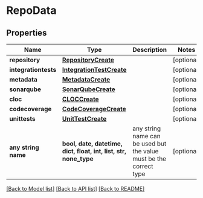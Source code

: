 # RepoData


## Properties
Name | Type | Description | Notes
------------ | ------------- | ------------- | -------------
**repository** | [**RepositoryCreate**](RepositoryCreate.md) |  | [optional] 
**integrationtests** | [**IntegrationTestCreate**](IntegrationTestCreate.md) |  | [optional] 
**metadata** | [**MetadataCreate**](MetadataCreate.md) |  | [optional] 
**sonarqube** | [**SonarQubeCreate**](SonarQubeCreate.md) |  | [optional] 
**cloc** | [**CLOCCreate**](CLOCCreate.md) |  | [optional] 
**codecoverage** | [**CodeCoverageCreate**](CodeCoverageCreate.md) |  | [optional] 
**unittests** | [**UnitTestCreate**](UnitTestCreate.md) |  | [optional] 
**any string name** | **bool, date, datetime, dict, float, int, list, str, none_type** | any string name can be used but the value must be the correct type | [optional]

[[Back to Model list]](../README.md#documentation-for-models) [[Back to API list]](../README.md#documentation-for-api-endpoints) [[Back to README]](../README.md)


